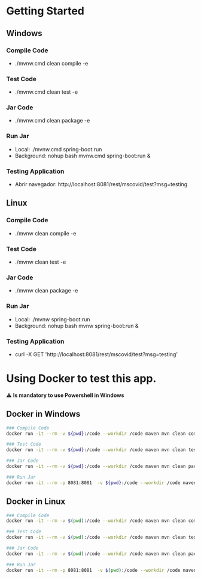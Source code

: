 # Getting Started

## Windows

### Compile Code
* ./mvnw.cmd clean compile -e

### Test Code
* ./mvnw.cmd clean test -e

### Jar Code
* ./mvnw.cmd clean package -e

### Run Jar
* Local:      ./mvnw.cmd spring-boot:run 
* Background: nohup bash mvnw.cmd spring-boot:run &

### Testing Application
* Abrir navegador: http://localhost:8081/rest/mscovid/test?msg=testing

## Linux

### Compile Code
* ./mvnw clean compile -e

### Test Code
* ./mvnw clean test -e

### Jar Code
* ./mvnw clean package -e

### Run Jar
* Local:      ./mvnw spring-boot:run 
* Background: nohup bash mvnw spring-boot:run &

### Testing Application
* curl -X GET 'http://localhost:8081/rest/mscovid/test?msg=testing'

# Using Docker to test this app.
⚠️ **Is mandatory to use Powershell in Windows**
## Docker in Windows
```bash
### Compile Code
docker run -it --rm -v ${pwd}:/code --workdir /code maven mvn clean compile -e

### Test Code
docker run -it --rm -v ${pwd}:/code --workdir /code maven mvn clean test -e

### Jar Code
docker run -it --rm -v ${pwd}:/code --workdir /code maven mvn clean package -e

### Run Jar
docker run -it --rm -p 8081:8081  -v ${pwd}:/code --workdir /code maven mvn spring-boot:run
```
## Docker in Linux
```bash
### Compile Code
docker run -it --rm -v $(pwd):/code --workdir /code maven mvn clean compile -e

### Test Code
docker run -it --rm -v $(pwd):/code --workdir /code maven mvn clean test -e

### Jar Code
docker run -it --rm -v $(pwd):/code --workdir /code maven mvn clean package -e

### Run Jar
docker run -it --rm -p 8081:8081  -v $(pwd):/code --workdir /code maven mvn spring-boot:run
```